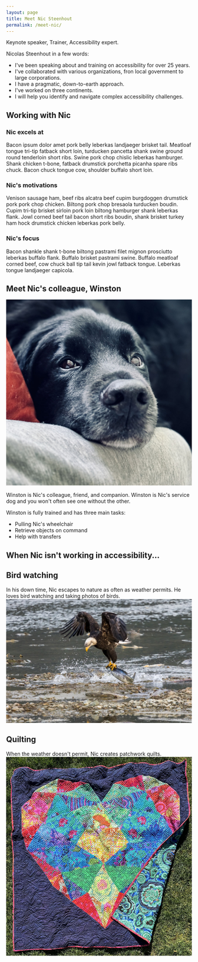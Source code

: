 ```yaml
---
layout: page
title: Meet Nic Steenhout
permalink: /meet-nic/
---
```


<div id="callout">Keynote speaker, Trainer, Accessibility expert.</div>

Nicolas Steenhout in a few words:

* I've been speaking about and training on accessibility for over 25 years.
* I've collaborated with various organizations, fron local government to large corporations.
* I have a pragmatic, down-to-earth approach.
* I've worked on three continents.
* I will help you identify and navigate complex accessibility challenges.

## Working with Nic 

### Nic excels at

Bacon ipsum dolor amet pork belly leberkas landjaeger brisket tail. Meatloaf tongue tri-tip fatback short loin, turducken pancetta shank swine ground round tenderloin short ribs. Swine pork chop chislic leberkas hamburger. Shank chicken t-bone, fatback drumstick porchetta picanha spare ribs chuck. Bacon chuck tongue cow, shoulder buffalo short loin.

### Nic's motivations

Venison sausage ham, beef ribs alcatra beef cupim burgdoggen drumstick pork pork chop chicken. Biltong pork chop bresaola turducken boudin. Cupim tri-tip brisket sirloin pork loin biltong hamburger shank leberkas flank. Jowl corned beef tail bacon short ribs boudin, shank brisket turkey ham hock drumstick chicken leberkas pork belly.

### Nic's focus

Bacon shankle shank t-bone biltong pastrami filet mignon prosciutto leberkas buffalo flank. Buffalo brisket pastrami swine. Buffalo meatloaf corned beef, cow chuck ball tip tail kevin jowl fatback tongue. Leberkas tongue landjaeger capicola.

## Meet Nic's colleague, Winston

![Close up head shot of a black dog. His head is laying down on a knee. He's looking up at the camera.](/img/winston.jpg)

Winston is Nic's colleague, friend, and companion. Winston is Nic's service dog and you won't often see one without the other.

Winston is fully trained and has three main tasks:

* Pulling Nic's wheelchair 
* Retrieve objects on command
* Help with transfers

## When Nic isn't working in accessibility...

## Bird watching
In his down time, Nic escapes to nature as often as weather permits. He loves bird watching and taking photos of birds. 
![An adult bald eagle with a salmon grabbed in his talons, taking off above shallow water. The bird's wings are tight in a M shape above him.](/img/bald-eagle.jpg)


## Quilting
When the weather doesn't permit, Nic creates patchwork quilts.
![A 60 inch square quilt on the lawn. The quilt has a dark purple background and a patchwork heart shape occupies nearly the entirety of the quilt. The fabrics for the heart are a riot of Kaffe Fassett fabrics in reds, oranges, blues, yellows, and greens. The bottom right of the quilt is folded over showing a teal printed backing](/img/heart-quilt.jpg)
